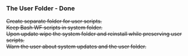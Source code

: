 ### The User Folder - Done ###

~~Create separate folder for user scripts.~~  
~~Keep Bash WF scripts in system folder.~~  
~~Upon update wipe the system folder and reinstall while preserving user scripts.~~  
~~Warn the user about system updates and the user folder.~~  

